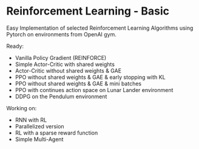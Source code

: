 # Reinforcement Learning - Basic
Easy Implementation of selected Reinforcement Learning Algorithms using Pytorch on environments from OpenAI gym.

Ready:
* Vanilla Policy Gradient (REINFORCE)
* Simple Actor-Critic with shared weights
* Actor-Critic without shared weights & GAE
* PPO without shared weights & GAE & early stopping with KL
* PPO without shared weights & GAE & mini batches
* PPO with continues action space on Lunar Lander environment
* DDPG on the Pendulum environment

Working on:
* RNN with RL
* Parallelized version
* RL with a sparse reward function
* Simple Multi-Agent
